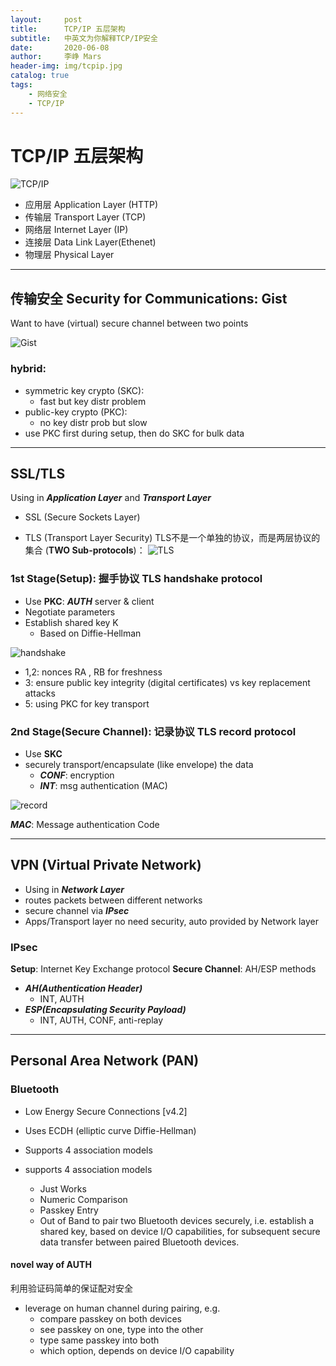 ```yaml
---
layout:     post
title:      TCP/IP 五层架构
subtitle:   中英文为你解释TCP/IP安全
date:       2020-06-08
author:     李峥 Mars
header-img: img/tcpip.jpg
catalog: true
tags:
    - 网络安全
    - TCP/IP
---
```


# TCP/IP 五层架构
![TCP/IP](https://tva1.sinaimg.cn/large/007S8ZIlgy1gfl2p1aiwjj30yv0hhgq8.jpg)

- 应用层 Application Layer (HTTP)
- 传输层 Transport Layer (TCP)
- 网络层 Internet Layer (IP)
- 连接层 Data Link Layer(Ethenet)
- 物理层 Physical Layer

----

## 传输安全 Security for Communications: Gist
Want to have (virtual) secure channel between two points

![Gist](https://tva1.sinaimg.cn/large/007S8ZIlgy1gfl30nacjaj31q30u0qcn.jpg)
### hybrid:
  - symmetric key crypto (SKC):
    - fast but key distr problem
  - public-key crypto (PKC):
    - no key distr prob but slow
  - use PKC first during setup, then do SKC for bulk data

----

## SSL/TLS
Using in ***Application Layer*** and ***Transport Layer***

- SSL (Secure Sockets Layer)


- TLS (Transport Layer Security)
TLS不是一个单独的协议，而是两层协议的集合 (**TWO Sub-protocols**)：
![TLS](https://tva1.sinaimg.cn/large/007S8ZIlgy1gfl2fxmlv2j31lc0u07wh.jpg)
### 1st Stage(Setup): **握手协议 TLS handshake protocol**
  - Use **PKC**: ***AUTH*** server & client
  - Negotiate parameters
  - Establish shared key K
    - Based on Diffie-Hellman

![handshake](https://tva1.sinaimg.cn/large/007S8ZIlgy1gfl35vxlpjj31dj0u0dwt.jpg)

- 1,2: nonces RA , RB for freshness
- 3: ensure public key integrity (digital certificates) vs key replacement attacks
- 5: using PKC for key transport

### 2nd Stage(Secure Channel): **记录协议 TLS record protocol**
  - Use **SKC**
  - securely transport/encapsulate (like envelope) the data
    - ***CONF***: encryption
    - ***INT***: msg authentication (MAC)

![record](https://tva1.sinaimg.cn/large/007S8ZIlgy1gfl3is7ewmj31fk0u0ngk.jpg)

***MAC***: Message authentication Code

----

## VPN (Virtual Private Network)
  - Using in ***Network Layer***
  - routes packets between different networks
  - secure channel via ***IPsec***
  - Apps/Transport layer no need security, auto provided by Network layer

### IPsec
**Setup**: Internet Key Exchange protocol
**Secure Channel**: AH/ESP methods
  - ***AH(Authentication Header)***
    - INT, AUTH
  - ***ESP(Encapsulating Security Payload)***
    - INT, AUTH, CONF, anti-replay

----
## Personal Area Network (PAN)
### Bluetooth
- Low Energy Secure Connections [v4.2]
- Uses ECDH (elliptic curve Diffie-Hellman)
- Supports 4 association models

- supports 4 association models
  - Just Works
  - Numeric Comparison
  - Passkey Entry
  - Out of Band
to pair two Bluetooth devices securely, i.e. establish
a shared key, based on device I/O capabilities,
for subsequent secure data transfer between
paired Bluetooth devices.

#### novel way of AUTH
利用验证码简单的保证配对安全
- leverage on human channel during pairing, e.g.
  - compare passkey on both devices
  - see passkey on one, type into the other
  - type same passkey into both
  - which option, depends on device I/O capability

